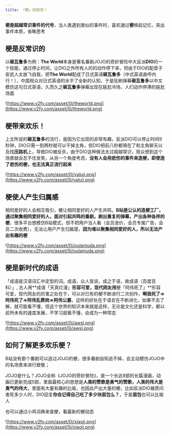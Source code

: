 ```yaml
---
title: 「梗」的研究！
---
```



**梗是超越常识事件的代号**，当人类遇到类似的事件时，喜欢通过**梗**唤起记忆，突出事件本质，省略思考



## 梗是反常识的

以**砸瓦鲁多**为例：**The World**本身是著名番剧JOJO的奇妙冒险中大反派**DIO**的一个技能，通过停止时间，让DIO之外所有人的的动作停下来，但由于DIO的配音子安武人太放飞自我，把**The World**配成了日式英语**砸瓦鲁多**（中式英语直呼内行！），中国观众对日式英语的水平了全新的认知，于是狂刷弹幕**砸瓦鲁多**以中文模仿这句日式英语，久而久之**砸瓦鲁多**弹幕出现在尴尬冷场，人们动作停滞的尴尬场面

![https://www.v2fy.com/asset/0i/theworld.png](https://www.v2fy.com/asset/0i/theworld.png)



## 梗带来欢乐！

上文所说的**砸瓦鲁多**的流行，是因为它出现的非常有趣，反派DIO可以停止时间9秒钟，DIO只需一到两秒就可以干掉主角，但DIO把前八秒都用在了和主角聊天以及找**压路机**上，导致DIO被反杀，由于DIO这种做法太过超越常识，观众想到这个场景就会忍不住发笑，从另一个角度考虑，**没有人会用悲伤的事件来造梗，即使造了悲伤的梗，也无法真正流行起来**

![https://www.v2fy.com/asset/0i/yaluji.png](https://www.v2fy.com/asset/0i/yaluji.png)


## 梗使人产生归属感

相同爱好的人会相互吸引，梗让相同爱好的人产生共鸣，**B站是公认的造梗工厂，通过聚集相同爱好的人，面对引起共鸣的番剧，刷出重复的弹幕，产出各种各样的梗**，很多平台想模仿B站模式，但不把用户当人看（会员涨价，会员专属广告，会员二次收费），无法让用户产生归属感，**因为难以聚集相同爱好的人，所以无法产出有趣的梗**


![https://www.v2fy.com/asset/0i/oulamuda.png](https://www.v2fy.com/asset/0i/oulamuda.png)



##  梗是新时代的成语

「成语是汉语词汇中定型的词。成语，众人皆说，成之于语，故成语（百度百科）」,  古人用**成语「天真烂漫」**形容可爱，现代网友用**梗「阿伟死了」**形容可爱，现代网友的厉害之处在于，可以对已有的梗不断进行二次创作，**啊我死了=>阿伟死了=>阿伟乱葬岗=>阿伟公墓**，这样的好处在于语言在不断进化，如果不去了解，就可能看不懂，但这个世界的知识本来就是这样，无论是文化还是科学，都以前所未有的速度发展，不学习就看不懂，会成为一种常态

![https://www.v2fy.com/asset/0i/awsl.png](https://www.v2fy.com/asset/0i/awsl.png)

##  如何了解更多欢乐梗？

B站没有那个番剧可以逃过JOJO的梗，很多番剧自知逃不掉，会主动模仿JOJO中的名场景来进行致敬；

JOJO是什么？JOJO全称《JOJO的奇妙冒险》，是一个长达8部的长篇漫画，动画已更新完成5部，里面最核心的思想是**人类的赞歌是勇气的赞歌，人类的伟大是勇气的伟大**，里面有大量有趣的比喻，也因此产出大量的梗，比如反派DIO被质问害死多少人时，DIO回复**你会记得自己吃了多少块面包么？**，于是**面包**也可以比喻人


也可以通过小鸡词典来查梗，看最新的梗动态

![https://www.v2fy.com/asset/0i/xiaoji.png](https://www.v2fy.com/asset/0i/xiaoji.png)

















